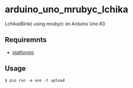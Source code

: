 # arduino_uno_mrubyc_lchika
Lchika(Blink) using mruby/c on Arduino Uno R3

## Requiremnts
- [platformio](http://platformio.org/)

## Usage
```
$ pio run -e uno -t upload
```

